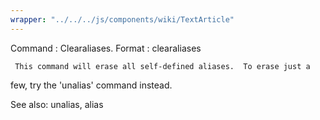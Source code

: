 ```yaml
---
wrapper: "../../../js/components/wiki/TextArticle"
---
```

Command : Clearaliases.
Format  : clearaliases

     This command will erase all self-defined aliases.  To erase just a
few, try the 'unalias' command instead.

See also: unalias, alias
